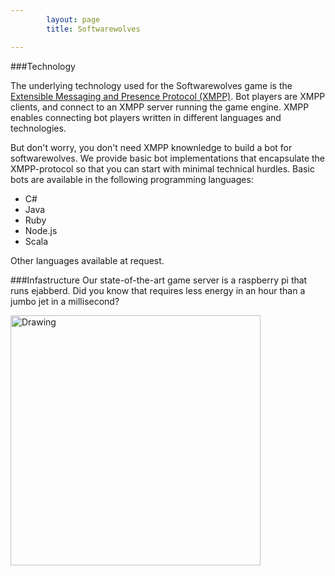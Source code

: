 ```yaml
---
        layout: page
        title: Softwarewolves

---
```


###Technology
<style typ="text/css">
    #menu_technology, #menu_technology a, #menu_technology a:visited, #menu_technology a:hover {
        background: #202021;
        color:white;
        font-weight:normal;
    }
</style>
The underlying technology used for the Softwarewolves game is the [Extensible Messaging and Presence Protocol (XMPP)](http://en.wikipedia.org/wiki/XMPP). Bot players are XMPP clients, and connect to an XMPP server running the game engine. XMPP enables connecting bot players written in different languages and technologies.

But don't worry, you don't need XMPP knownledge to build a bot for softwarewolves. We provide basic bot implementations that encapsulate the XMPP-protocol so that you can start with minimal technical hurdles. Basic bots are available in the following programming languages:
- C#
- Java
- Ruby
- Node.js
- Scala

Other languages available at request.
 
###Infastructure
Our state-of-the-art game server is a raspberry pi that runs ejabberd. Did you know that requires less energy in an hour than a jumbo jet in a millisecond?

<img src="https://raw.github.com/softwarewolves/softwarewolves.github.io/master/photos/pi.jpg" alt="Drawing" style="width: 400px;"/>
